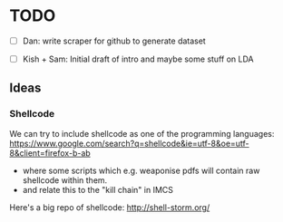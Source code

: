 # TODO
  - [ ] Dan: write scraper for github to generate dataset
  - [ ] Kish + Sam: Initial draft of intro and maybe some stuff on LDA


## Ideas

### Shellcode
We can try to include shellcode as one of the programming languages: https://www.google.com/search?q=shellcode&ie=utf-8&oe=utf-8&client=firefox-b-ab

  - where some scripts which e.g. weaponise pdfs will contain raw shellcode within them.
  - and relate this to the  "kill chain" in IMCS

Here's a big repo of shellcode: http://shell-storm.org/
